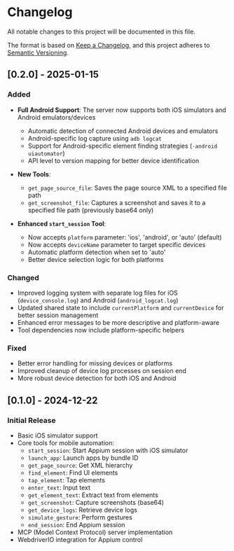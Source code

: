 # Changelog

All notable changes to this project will be documented in this file.

The format is based on [Keep a Changelog](https://keepachangelog.com/en/1.0.0/),
and this project adheres to [Semantic Versioning](https://semver.org/spec/v2.0.0.html).

## [0.2.0] - 2025-01-15

### Added
- **Full Android Support**: The server now supports both iOS simulators and Android emulators/devices
  - Automatic detection of connected Android devices and emulators
  - Android-specific log capture using `adb logcat`
  - Support for Android-specific element finding strategies (`-android uiautomator`)
  - API level to version mapping for better device identification

- **New Tools**:
  - `get_page_source_file`: Saves the page source XML to a specified file path
  - `get_screenshot_file`: Captures a screenshot and saves it to a specified file path (previously base64 only)

- **Enhanced `start_session` Tool**:
  - Now accepts `platform` parameter: 'ios', 'android', or 'auto' (default)
  - Now accepts `deviceName` parameter to target specific devices
  - Automatic platform detection when set to 'auto'
  - Better device selection logic for both platforms

### Changed
- Improved logging system with separate log files for iOS (`device_console.log`) and Android (`android_logcat.log`)
- Updated shared state to include `currentPlatform` and `currentDevice` for better session management
- Enhanced error messages to be more descriptive and platform-aware
- Tool dependencies now include platform-specific helpers

### Fixed
- Better error handling for missing devices or platforms
- Improved cleanup of device log processes on session end
- More robust device detection for both iOS and Android

## [0.1.0] - 2024-12-22

### Initial Release
- Basic iOS simulator support
- Core tools for mobile automation:
  - `start_session`: Start Appium session with iOS simulator
  - `launch_app`: Launch apps by bundle ID
  - `get_page_source`: Get XML hierarchy
  - `find_element`: Find UI elements
  - `tap_element`: Tap elements
  - `enter_text`: Input text
  - `get_element_text`: Extract text from elements
  - `get_screenshot`: Capture screenshots (base64)
  - `get_device_logs`: Retrieve device logs
  - `simulate_gesture`: Perform gestures
  - `end_session`: End Appium session
- MCP (Model Context Protocol) server implementation
- WebdriverIO integration for Appium control